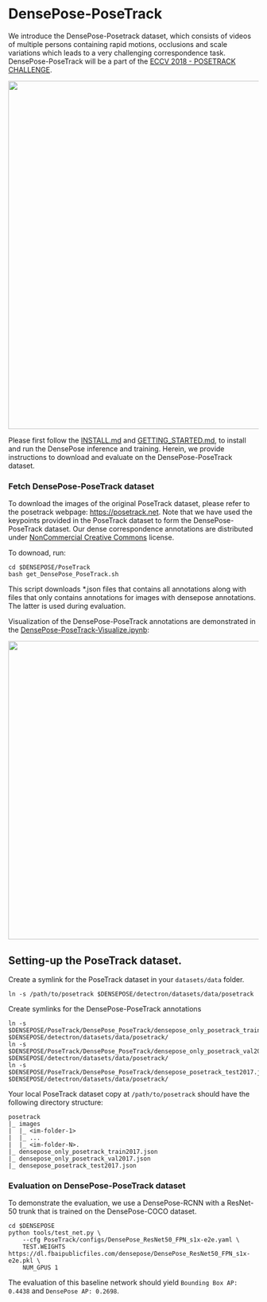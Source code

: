 #  DensePose-PoseTrack
We introduce the DensePose-Posetrack dataset, which consists of videos of multiple persons containing rapid motions, occlusions and scale variations which leads to a very challenging correspondence task. DensePose-PoseTrack will be a part of the [ECCV 2018 - POSETRACK CHALLENGE](https://posetrack.net/workshops/eccv2018/).

<div align="center">
  <img src="https://drive.google.com/uc?export=view&id=1fed2Xvy2G6t4V_ICsEJIm-PaJ8o-e0Ws" width="700px" />
</div>

Please first follow the [INSTALL.md](https://github.com/facebookresearch/DensePose/blob/master/INSTALL.md) and [GETTING_STARTED.md](https://github.com/facebookresearch/DensePose/blob/master/GETTING_STARTED.md), to install and run the DensePose inference and training. Herein, we provide instructions to download and evaluate on the DensePose-PoseTrack dataset.

### Fetch DensePose-PoseTrack dataset

To download the images of the original PoseTrack dataset, please refer to the posetrack webpage: https://posetrack.net. Note that we have used the keypoints provided in the PoseTrack dataset to form the DensePose-PoseTrack dataset. Our dense correspondence annotations are distributed under [NonCommercial Creative Commons](https://creativecommons.org/licenses/by-nc/2.0/) license.

To downoad, run:
```
cd $DENSEPOSE/PoseTrack
bash get_DensePose_PoseTrack.sh
```
This script downloads *.json files that contains all annotations along with files that only contains annotations for images with densepose annotations. The latter is used during evaluation.

Visualization of the DensePose-PoseTrack annotations are demonstrated in the [DensePose-PoseTrack-Visualize.ipynb](https://github.com/facebookresearch/DensePose/blob/master/PoseTrack/DensePose-PoseTrack-Visualize.ipynb):

<div align="center">
  <img src="https://drive.google.com/uc?export=view&id=1jUNl07Rw_Y7IRvZimaChfQPDIDkWqxzc" width="600px" />
</div>


## Setting-up the PoseTrack dataset.

Create a symlink for the PoseTrack dataset in your `datasets/data` folder.
```
ln -s /path/to/posetrack $DENSEPOSE/detectron/datasets/data/posetrack
```
Create symlinks for the DensePose-PoseTrack annotations

```
ln -s $DENSEPOSE/PoseTrack/DensePose_PoseTrack/densepose_only_posetrack_train2017.json $DENSEPOSE/detectron/datasets/data/posetrack/
ln -s $DENSEPOSE/PoseTrack/DensePose_PoseTrack/densepose_only_posetrack_val2017.json $DENSEPOSE/detectron/datasets/data/posetrack/
ln -s $DENSEPOSE/PoseTrack/DensePose_PoseTrack/densepose_posetrack_test2017.json $DENSEPOSE/detectron/datasets/data/posetrack/
```
Your local PoseTrack dataset copy at `/path/to/posetrack` should have the following directory structure:

```
posetrack
|_ images
|  |_ <im-folder-1>
|  |_ ...
|  |_ <im-folder-N>.
|_ densepose_only_posetrack_train2017.json
|_ densepose_only_posetrack_val2017.json
|_ densepose_posetrack_test2017.json
```

### Evaluation on DensePose-PoseTrack dataset

To demonstrate the evaluation, we use a DensePose-RCNN with a ResNet-50 trunk that is trained on the DensePose-COCO dataset.
```
cd $DENSEPOSE
python tools/test_net.py \
    --cfg PoseTrack/configs/DensePose_ResNet50_FPN_s1x-e2e.yaml \
    TEST.WEIGHTS https://dl.fbaipublicfiles.com/densepose/DensePose_ResNet50_FPN_s1x-e2e.pkl \
    NUM_GPUS 1
```
The evaluation of this baseline network should yield `Bounding Box AP: 0.4438` and `DensePose AP: 0.2698`.
